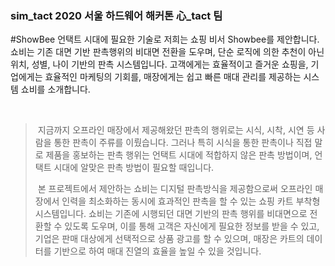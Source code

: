 ### sim_tact 2020 서울 하드웨어 해커톤 心_tact 팀

#ShowBee 
언택트 시대에 필요한 기술로 저희는 쇼핑 비서 Showbee를 제안합니다. 쇼비는 기존 대면 기반 판촉행위의 비대면 전환을 도우며, 단순 로직에 의한 추천이 아닌 위치, 성별, 나이 기반의 판촉 시스템입니다. 고객에게는 효율적이고 즐거운 쇼핑을, 기업에게는 효율적인 마케팅의 기회를, 매장에게는 쉽고 빠른 매대 관리를 제공하는 시스템 쇼비를 소개합니다.

&nbsp;
&nbsp;

>  &nbsp;지금까지 오프라인 매장에서 제공해왔던 판촉의 행위로는 시식, 시착, 시연 등 사람을 통한 판촉이 주류를 이뤘습니다. 그러나 특히 시식을 통한 판촉이나 직접 말로 제품을 홍보하는 판촉 행위는 언택트 시대에 적합하지 않은 판촉 방법이며, 언택트 시대에 알맞은 판촉 방법이 필요할 때입니다. 
>
>  &nbsp;본 프로젝트에서 제안하는 쇼비는 디지털 판촉방식을 제공함으로써 오프라인 매장에서 인력을 최소화하는 동시에 효과적인 판촉을 할 수 있는 쇼핑 카트 부착형 시스템입니다. 쇼비는 기존에 시행되던 대면 기반의 판촉 행위를 비대면으로 전환할 수 있도록 도우며, 이를 통해 고객은 자신에게 필요한 정보를 받을 수 있고, 기업은 판매 대상에게 선택적으로 상품 광고를 할 수 있으며, 매장은 카트의 데이터를 기반으로 하여 매대 진열의 효율을 높일 수 있을 것입니다.
